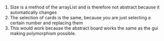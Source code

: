 1. Size is a method of the arrayList and is therefore not abstract because it automatically changes
2. The selection of cards is the same, because you are just selecting a certain number and replacing them
3. This would work because the abstract board works the same as the gui making polymorphism possible.